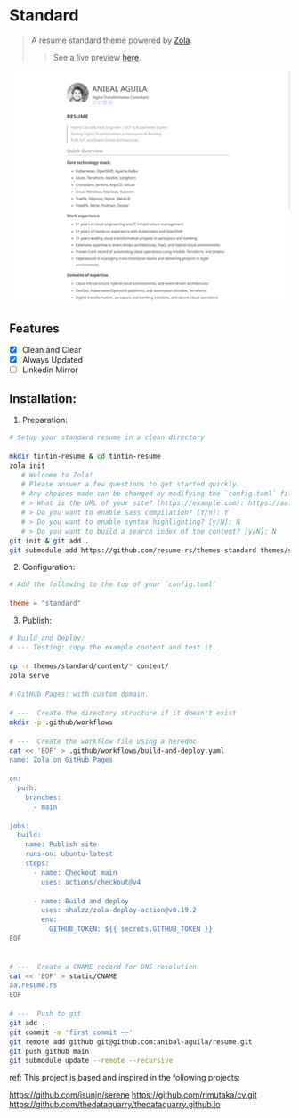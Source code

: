 # Standard

> A resume standard theme powered by [Zola](https://getzola.org).
>> See a live preview [here](https://aa.resume.rs).

![Standard theme for zola](./screenshot.png "Standard")

## Features

- [x] Clean and Clear 
- [x] Always Updated
- [ ] Linkedin Mirror

## Installation:

1. Preparation:

```bash
# Setup your standard resume in a clean directory.

mkdir tintin-resume & cd tintin-resume
zola init
   # Welcome to Zola!
   # Please answer a few questions to get started quickly.
   # Any choices made can be changed by modifying the `config.toml` file later.
   # > What is the URL of your site? (https://example.com): https://aa.resume.rs
   # > Do you want to enable Sass compilation? [Y/n]: Y
   # > Do you want to enable syntax highlighting? [y/N]: N
   # > Do you want to build a search index of the content? [y/N]: N
git init & git add .
git submodule add https://github.com/resume-rs/themes-standard themes/standard
```

2. Configuration:

```toml
# Add the following to the top of your `config.toml`

theme = "standard"

```

3. Publish:

```bash
# Build and Deploy:
# --- Testing: copy the example content and test it.

cp -r themes/standard/content/* content/
zola serve

# GitHub Pages: with custom domain.

# ---  Create the directory structure if it doesn't exist
mkdir -p .github/workflows

# ---  Create the workflow file using a heredoc
cat << 'EOF' > .github/workflows/build-and-deploy.yaml
name: Zola on GitHub Pages

on:
  push:
    branches:
      - main

jobs:
  build:
    name: Publish site
    runs-on: ubuntu-latest
    steps:
      - name: Checkout main
        uses: actions/checkout@v4

      - name: Build and deploy
        uses: shalzz/zola-deploy-action@v0.19.2
        env:
          GITHUB_TOKEN: ${{ secrets.GITHUB_TOKEN }}
EOF


# ---  Create a CNAME record for DNS resolution
cat << 'EOF' > static/CNAME
aa.resume.rs
EOF

# ---  Push to git
git add .
git commit -m 'first commit ~~'
git remote add github git@github.com:anibal-aguila/resume.git
git push github main
git submodule update --remote --recursive
```

ref: This project is based and inspired in the following projects:

https://github.com/isunjn/serene
https://github.com/rimutaka/cv.git
https://github.com/thedataquarry/thedataquarry.github.io

